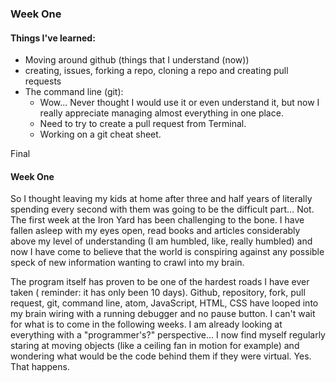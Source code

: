 ### Week One

#### Things I've learned:

- Moving around github (things that I understand (now))
 - creating, issues, forking a repo, cloning a repo and creating pull requests
 - The command line (git):
   - Wow... Never thought I would use it or even understand it, but now I really appreciate managing almost everything in one place.
   - Need to try to create a pull request from Terminal. 
   - Working on a git cheat sheet.

Final 

#### Week One

So I thought leaving my kids at home after three and half years of literally spending every second with them was going to be the difficult part… Not. The first week at the Iron Yard has been challenging to the bone. I have fallen asleep with my eyes open, read books and articles considerably above my level of understanding (I am humbled, like, really humbled) and now I have come to believe that the world is conspiring against any possible speck of new information wanting to crawl into my brain. 

The program itself has proven to be one of the hardest roads I have ever taken ( reminder: it has only been 10 days). Github, repository, fork, pull request, git, command line, atom, JavaScript, HTML, CSS have looped into my brain wiring with a running debugger and no pause button. I can't wait for what is to come in the following weeks. I am already looking at everything with a "programmer's?" perspective... I now find myself regularly staring at moving objects (like a ceiling fan in motion for example) and wondering what would be the code behind them if they were virtual. Yes. That happens.  







